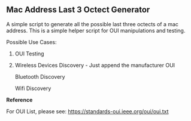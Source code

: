 ## **Mac Address Last 3 Octect Generator**


A simple script to generate all the possible last three octects of a mac address. This is a simple helper script for OUI manipulations and testing. 

Possible Use Cases:

1. OUI Testing

2. Wireless Devices Discovery - Just append the manufacturer OUI
   
   Bluetooth Discovery
   
   Wifi Discovery 

**Reference**

For OUI List, please see: 
https://standards-oui.ieee.org/oui/oui.txt

